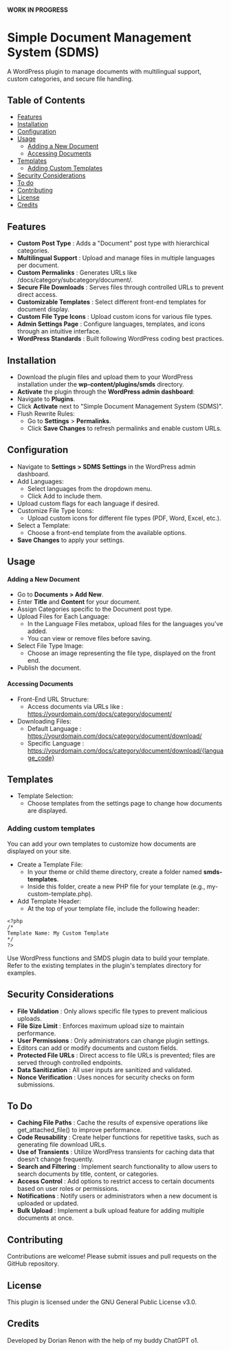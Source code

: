 #### WORK IN PROGRESS 
# Simple Document Management System (SDMS)
A WordPress plugin to manage documents with multilingual support, custom categories, and secure file handling.

## Table of Contents
- [Features](#features)
- [Installation](#installation)
- [Configuration](#configuration)
- [Usage](#usage)
  - [Adding a New Document](#adding-a-new-document)
  - [Accessing Documents](#accessing-documents)
- [Templates](#templates)
  - [Adding Custom Templates](#adding-custom-templates)
- [Security Considerations](#security-considerations)
- [To do](#to-do)
- [Contributing](#contributing)
- [License](#license)
- [Credits](#credits)

## Features
- **Custom Post Type** : Adds a "Document" post type with hierarchical categories.
- **Multilingual Support** : Upload and manage files in multiple languages per document.
- **Custom Permalinks** : Generates URLs like /docs/category/subcategory/document/.
- **Secure File Downloads** : Serves files through controlled URLs to prevent direct access.
- **Customizable Templates** : Select different front-end templates for document display.
- **Custom File Type Icons** : Upload custom icons for various file types.
- **Admin Settings Page** : Configure languages, templates, and icons through an intuitive interface.
- **WordPress Standards** : Built following WordPress coding best practices.

## Installation
- Download the plugin files and upload them to your WordPress installation under the **wp-content/plugins/smds** directory.
- **Activate** the plugin through the **WordPress admin dashboard**:
- Navigate to **Plugins**.
- Click **Activate** next to "Simple Document Management System (SDMS)".
- Flush Rewrite Rules:
  - Go to **Settings** > **Permalinks**.
  - Click **Save Changes** to refresh permalinks and enable custom URLs.

## Configuration
- Navigate to **Settings > SDMS Settings** in the WordPress admin dashboard.
- Add Languages:
  - Select languages from the dropdown menu.
  - Click Add to include them.
- Upload custom flags for each language if desired.
- Customize File Type Icons:
  - Upload custom icons for different file types (PDF, Word, Excel, etc.).
- Select a Template:
  - Choose a front-end template from the available options.
- **Save Changes** to apply your settings.

## Usage

#### Adding a New Document
- Go to **Documents > Add New**.
- Enter **Title** and **Content** for your document.
- Assign Categories specific to the Document post type.
- Upload Files for Each Language:
  - In the Language Files metabox, upload files for the languages you've added.
  - You can view or remove files before saving.
- Select File Type Image:
  - Choose an image representing the file type, displayed on the front end.
- Publish the document.

#### Accessing Documents
- Front-End URL Structure:
  - Access documents via URLs like : https://yourdomain.com/docs/category/document/
- Downloading Files:
  - Default Language : https://yourdomain.com/docs/category/document/download/
  - Specific Language : https://yourdomain.com/docs/category/document/download/{language_code}

## Templates
- Template Selection:
  - Choose templates from the settings page to change how documents are displayed.

### Adding custom templates
You can add your own templates to customize how documents are displayed on your site.
- Create a Template File:
  - In your theme or child theme directory, create a folder named **smds-templates**.
  - Inside this folder, create a new PHP file for your template (e.g., my-custom-template.php).
- Add Template Header:
  - At the top of your template file, include the following header:

```
<?php
/*
Template Name: My Custom Template
*/
?>
```

Use WordPress functions and SMDS plugin data to build your template.
Refer to the existing templates in the plugin's templates directory for examples.

## Security Considerations
- **File Validation** : Only allows specific file types to prevent malicious uploads.
- **File Size Limit** : Enforces maximum upload size to maintain performance.
- **User Permissions** : Only administrators can change plugin settings.
- Editors can add or modify documents and custom fields.
- **Protected File URLs** : Direct access to file URLs is prevented; files are served through controlled endpoints.
- **Data Sanitization** : All user inputs are sanitized and validated.
- **Nonce Verification** : Uses nonces for security checks on form submissions.

## To Do
- **Caching File Paths** : Cache the results of expensive operations like get_attached_file() to improve performance.
- **Code Reusability** : Create helper functions for repetitive tasks, such as generating file download URLs.
- **Use of Transients** : Utilize WordPress transients for caching data that doesn't change frequently.
- **Search and Filtering** : Implement search functionality to allow users to search documents by title, content, or categories.
- **Access Control** : Add options to restrict access to certain documents based on user roles or permissions.
- **Notifications** : Notify users or administrators when a new document is uploaded or updated.
- **Bulk Upload** : Implement a bulk upload feature for adding multiple documents at once.

## Contributing
Contributions are welcome! Please submit issues and pull requests on the GitHub repository.

## License
This plugin is licensed under the GNU General Public License v3.0.

## Credits
Developed by Dorian Renon with the help of my buddy ChatGPT o1.
